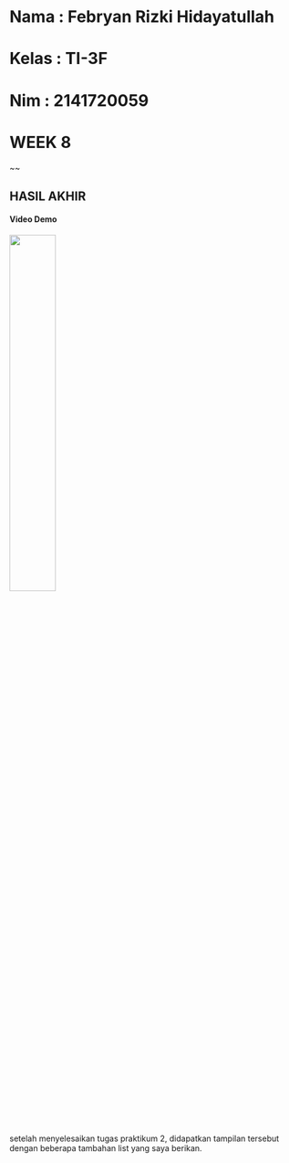 # Nama : Febryan Rizki Hidayatullah
# Kelas : TI-3F
# Nim : 2141720059
# WEEK 8
~~
## HASIL AKHIR
#### Video Demo
<img src='docs/hasilAkhir.gif' width = 40%></img>

setelah menyelesaikan tugas praktikum 2, didapatkan tampilan tersebut dengan beberapa tambahan list yang saya berikan. 